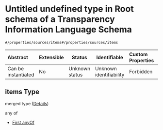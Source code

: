 # Untitled undefined type in Root schema of a Transparency Information Language Schema

```txt
#/properties/sources/items#/properties/sources/items
```




| Abstract            | Extensible | Status         | Identifiable            | Custom Properties | Additional Properties | Access Restrictions | Defined In                                                           |
| :------------------ | ---------- | -------------- | ----------------------- | :---------------- | --------------------- | ------------------- | -------------------------------------------------------------------- |
| Can be instantiated | No         | Unknown status | Unknown identifiability | Forbidden         | Allowed               | none                | [tilt-schema.json\*](../out/tilt-schema.json "open original schema") |

## items Type

merged type ([Details](tilt-schema-properties-sources-items.md))

any of

-   [First anyOf](tilt-schema-properties-sources-items-anyof-first-anyof.md "check type definition")
